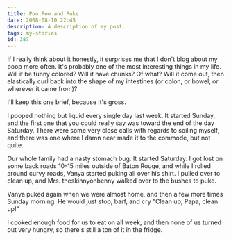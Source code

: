 ```yaml
---
title: Poo Poo and Puke
date: 2008-08-10 22:45
description: A description of my post.
tags: my-stories
id: 387
---
```

If I really think about it honestly, it surprises me that I don't blog about my poop more often.  It's probably one of the most interesting things in my life.  Will it be funny colored?  Will it have chunks?  Of what?  Will it come out, then elastically curl back into the shape of my intestines (or colon, or bowel, or wherever it came from)?

I'll keep this one brief, because it's gross.

I pooped nothing but liquid every single day last week.  It started Sunday, and the first one that you could really say was toward the end of the day Saturday.  There were some very close calls with regards to soiling myself, and there was one where I damn near made it to the commode, but not quite.

Our whole family had a nasty stomach bug.  It started Saturday.  I got lost on some back roads 10-15 miles outside of Baton Rouge, and while I rolled around curvy roads, Vanya started puking all over his shirt.  I pulled over to clean up, and Mrs. theskinnyonbenny walked over to the bushes to puke.  

Vanya puked again when we were almost home, and then a few more times Sunday morning.  He would just stop, barf, and cry "Clean up, Papa, clean up!"

I cooked enough food for us to eat on all week, and then none of us turned out very hungry, so there's still a ton of it in the fridge.
